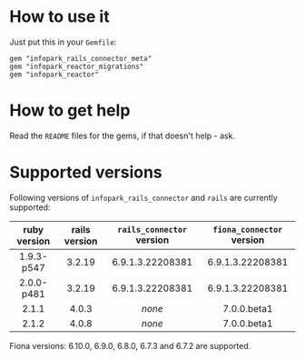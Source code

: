 # How to use it #
Just put this in your `Gemfile`:
    
    gem "infopark_rails_connector_meta"
    gem "infopark_reactor_migrations"
    gem "infopark_reactor"

# How to get help #
Read the `README` files for the gems, if that doesn't help - ask.

# Supported versions #

Following versions of `infopark_rails_connector` and `rails` are currently supported:

| ruby version | rails version | `rails_connector` version | `fiona_connector` version |
|:------------:|:-------------:|:-------------------------:|:-------------------------:|
|  1.9.3-p547  |     3.2.19    |      6.9.1.3.22208381     |      6.9.1.3.22208381     |
|  2.0.0-p481  |     3.2.19    |      6.9.1.3.22208381     |      6.9.1.3.22208381     |
|     2.1.1    |     4.0.3     |           *none*          |        7.0.0.beta1        |
|     2.1.2    |     4.0.8     |           *none*          |        7.0.0.beta1        |

Fiona versions: 6.10.0, 6.9.0, 6.8.0, 6.7.3 and 6.7.2 are supported.
